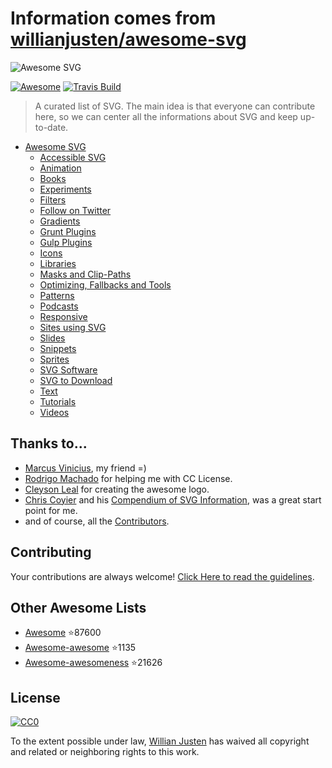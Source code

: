 # Information comes from [willianjusten/awesome-svg](https://github.com/willianjusten/awesome-svg)
<img src="https://rawgit.com/willianjusten/awesome-svg/master/logo.svg" alt="Awesome SVG">

[![Awesome](https://cdn.rawgit.com/sindresorhus/awesome/d7305f38d29fed78fa85652e3a63e154dd8e8829/media/badge.svg)](https://github.com/sindresorhus/awesome) [![Travis Build](https://travis-ci.org/willianjusten/awesome-svg.svg?branch=master)](https://travis-ci.org/willianjusten/awesome-svg)

> A curated list of SVG. The main idea is that everyone can contribute here, so we can center all the informations about SVG and keep up-to-date.

- [Awesome SVG](#awesome-svg)
	- [Accessible SVG](topics/Accessibility.md)
	- [Animation](topics/Animation.md)
	- [Books](topics/Books.md)
	- [Experiments](topics/Experiments.md)
	- [Filters](topics/Filters.md)
	- [Follow on Twitter](topics/Follow-twitter.md)
	- [Gradients](topics/Gradients.md)
	- [Grunt Plugins](topics/Grunt-plugins.md)
	- [Gulp Plugins](topics/Gulp-plugins.md)
	- [Icons](topics/Icons.md)
	- [Libraries](topics/Libraries.md)
	- [Masks and Clip-Paths](topics/Masks-clips.md)
	- [Optimizing, Fallbacks and Tools](topics/Optimization-tools.md)
	- [Patterns](topics/Patterns.md)
	- [Podcasts](topics/Podcasts.md)
	- [Responsive](topics/Responsive.md)
	- [Sites using SVG](topics/Sites-using-svg.md)
	- [Slides](topics/Slides.md)
	- [Snippets](topics/Snippets.md)
	- [Sprites](topics/Sprites.md)
	- [SVG Software](topics/Softwares.md)
	- [SVG to Download](topics/Downloads.md)
	- [Text](topics/Text.md)
	- [Tutorials](topics/Tutorials.md)
	- [Videos](topics/Videos.md)

## Thanks to...

* [Marcus Vinicius](https://github.com/mvfsillva), my friend =)
* [Rodrigo Machado](https://github.com/rcmachado) for helping me with CC License.
* [Cleyson Leal](https://github.com/Cleysonlb) for creating the awesome logo.
* [Chris Coyier](https://chriscoyier.net/) and his [Compendium of SVG Information](https://css-tricks.com/mega-list-svg-information/), was a great start point for me.
* and of course, all the [Contributors](https://github.com/willianjusten/awesome-svg/graphs/contributors).


## Contributing

Your contributions are always welcome! [Click Here to read the guidelines](https://github.com/willianjusten/awesome-svg/blob/master/contributing.md).

## Other Awesome Lists

* [Awesome](https://github.com/sindresorhus/awesome) :star:87600
* [Awesome-awesome](https://github.com/emijrp/awesome-awesome) :star:1135
* [Awesome-awesomeness](https://github.com/bayandin/awesome-awesomeness) :star:21626

## License

[![CC0](https://i.creativecommons.org/l/by/4.0/88x31.png)](https://creativecommons.org/licenses/by/4.0/)

To the extent possible under law, [Willian Justen](https://github.com/willianjusten) has waived all copyright and related or neighboring rights to this work.

